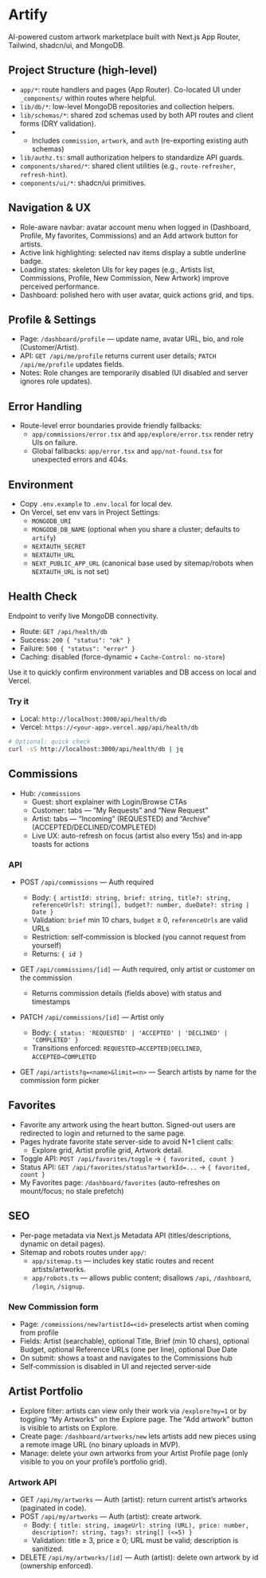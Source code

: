 # Artify

AI-powered custom artwork marketplace built with Next.js App Router, Tailwind, shadcn/ui, and MongoDB.

## Project Structure (high-level)

- `app/*`: route handlers and pages (App Router). Co-located UI under `_components/` within routes where helpful.
- `lib/db/*`: low-level MongoDB repositories and collection helpers.
- `lib/schemas/*`: shared zod schemas used by both API routes and client forms (DRY validation).
-   - Includes `commission`, `artwork`, and `auth` (re-exporting existing auth schemas)
- `lib/authz.ts`: small authorization helpers to standardize API guards.
- `components/shared/*`: shared client utilities (e.g., `route-refresher`, `refresh-hint`).
- `components/ui/*`: shadcn/ui primitives.

## Navigation & UX

- Role-aware navbar: avatar account menu when logged in (Dashboard, Profile, My favorites, Commissions) and an Add artwork button for artists.
- Active link highlighting: selected nav items display a subtle underline badge.
- Loading states: skeleton UIs for key pages (e.g., Artists list, Commissions, Profile, New Commission, New Artwork) improve perceived performance.
- Dashboard: polished hero with user avatar, quick actions grid, and tips.

## Profile & Settings

- Page: `/dashboard/profile` — update name, avatar URL, bio, and role (Customer/Artist).
- API: `GET /api/me/profile` returns current user details; `PATCH /api/me/profile` updates fields.
- Notes: Role changes are temporarily disabled (UI disabled and server ignores role updates).

## Error Handling

- Route-level error boundaries provide friendly fallbacks:
  - `app/commissions/error.tsx` and `app/explore/error.tsx` render retry UIs on failure.
  - Global fallbacks: `app/error.tsx` and `app/not-found.tsx` for unexpected errors and 404s.

## Environment
- Copy `.env.example` to `.env.local` for local dev.
- On Vercel, set env vars in Project Settings:
	- `MONGODB_URI`
	- `MONGODB_DB_NAME` (optional when you share a cluster; defaults to `artify`)
	- `NEXTAUTH_SECRET`
	- `NEXTAUTH_URL`
	- `NEXT_PUBLIC_APP_URL` (canonical base used by sitemap/robots when `NEXTAUTH_URL` is not set)

## Health Check
Endpoint to verify live MongoDB connectivity.

- Route: `GET /api/health/db`
- Success: `200 { "status": "ok" }`
- Failure: `500 { "status": "error" }`
- Caching: disabled (force-dynamic + `Cache-Control: no-store`)

Use it to quickly confirm environment variables and DB access on local and Vercel.

### Try it
- Local: `http://localhost:3000/api/health/db`
- Vercel: `https://<your-app>.vercel.app/api/health/db`

```bash
# Optional: quick check
curl -sS http://localhost:3000/api/health/db | jq
```

## Commissions

- Hub: `/commissions`
  - Guest: short explainer with Login/Browse CTAs
  - Customer: tabs — “My Requests” and “New Request”
  - Artist: tabs — “Incoming” (REQUESTED) and “Archive” (ACCEPTED/DECLINED/COMPLETED)
  - Live UX: auto-refresh on focus (artist also every 15s) and in‑app toasts for actions

### API

- POST `/api/commissions` — Auth required
  - Body: `{ artistId: string, brief: string, title?: string, referenceUrls?: string[], budget?: number, dueDate?: string | Date }`
  - Validation: `brief` min 10 chars, `budget` ≥ 0, `referenceUrls` are valid URLs
  - Restriction: self‑commission is blocked (you cannot request from yourself)
  - Returns: `{ id }`

- GET `/api/commissions/[id]` — Auth required, only artist or customer on the commission
  - Returns commission details (fields above) with status and timestamps

- PATCH `/api/commissions/[id]` — Artist only
  - Body: `{ status: 'REQUESTED' | 'ACCEPTED' | 'DECLINED' | 'COMPLETED' }`
  - Transitions enforced: `REQUESTED→ACCEPTED|DECLINED`, `ACCEPTED→COMPLETED`

- GET `/api/artists?q=<name>&limit=<n>` — Search artists by name for the commission form picker

## Favorites

- Favorite any artwork using the heart button. Signed-out users are redirected to login and returned to the same page.
- Pages hydrate favorite state server-side to avoid N+1 client calls:
  - Explore grid, Artist profile grid, Artwork detail.
- Toggle API: `POST /api/favorites/toggle` → `{ favorited, count }`
- Status API: `GET /api/favorites/status?artworkId=...` → `{ favorited, count }`
- My Favorites page: `/dashboard/favorites` (auto-refreshes on mount/focus; no stale prefetch)

## SEO

- Per-page metadata via Next.js Metadata API (titles/descriptions, dynamic on detail pages).
- Sitemap and robots routes under `app/`:
  - `app/sitemap.ts` — includes key static routes and recent artists/artworks.
  - `app/robots.ts` — allows public content; disallows `/api`, `/dashboard`, `/login`, `/signup`.

### New Commission form

- Page: `/commissions/new?artistId=<id>` preselects artist when coming from profile
- Fields: Artist (searchable), optional Title, Brief (min 10 chars), optional Budget, optional Reference URLs (one per line), optional Due Date
- On submit: shows a toast and navigates to the Commissions hub
- Self‑commission is disabled in UI and rejected server‑side

## Artist Portfolio

- Explore filter: artists can view only their work via `/explore?my=1` or by toggling “My Artworks” on the Explore page. The “Add artwork” button is visible to artists on Explore.
- Create page: `/dashboard/artworks/new` lets artists add new pieces using a remote image URL (no binary uploads in MVP).
- Manage: delete your own artworks from your Artist Profile page (only visible to you on your profile’s portfolio grid).

### Artwork API

- GET `/api/my/artworks` — Auth (artist): return current artist’s artworks (paginated in code).
- POST `/api/my/artworks` — Auth (artist): create artwork.
  - Body: `{ title: string, imageUrl: string (URL), price: number, description?: string, tags?: string[] (<=5) }`
  - Validation: title ≥ 3, price ≥ 0; URL must be valid; description is sanitized.
- DELETE `/api/my/artworks/[id]` — Auth (artist): delete own artwork by id (ownership enforced).
